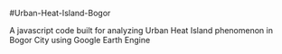 #Urban-Heat-Island-Bogor

A javascript code built for analyzing Urban Heat Island phenomenon in Bogor City using Google Earth Engine
